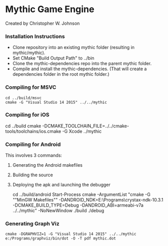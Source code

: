 # Mythic Game Engine
Created by Christopher W. Johnson

### Installation Instructions

* Clone repository into an existing mythic folder (resulting in mythic/mythic).
* Set CMake "Build Output Path" to ../bin
* Clone the mythic-dependencies repo into the parent mythic folder.
* Compile and install the mythic-dependencies.  (That will create a dependencies folder in the root mythic folder.)

### Compiling for MSVC
    cd ../build/msvc
    cmake -G "Visual Studio 14 2015" ../../mythic

### Compiling for iOS

  cd ../build
    cmake -DCMAKE_TOOLCHAIN_FILE=../../cmake-tools/toolchains/ios.cmake -G Xcode ../mythic

### Compiling for Android

This involves 3 commands:
1. Generating the Android makefiles
2. Building the source
3. Deploying the apk and launching the debugger


    cd ../build/android
    Start-Process cmake -ArgumentList "cmake -G ""MinGW Makefiles"" -DANDROID_NDK=E:\Programs\crystax-ndk-10.3.1 -DCMAKE_BUILD_TYPE=Debug -DANDROID_ABI=armeabi-v7a ../../mythic" -NoNewWindow
    ./build
    ./debug

### Generating Graph Viz

    cmake -DGRAPHVIZ=1 -G "Visual Studio 14 2015" ../../mythic
    e:/Programs/graphviz/bin/dot -O -T pdf mythic.dot

     